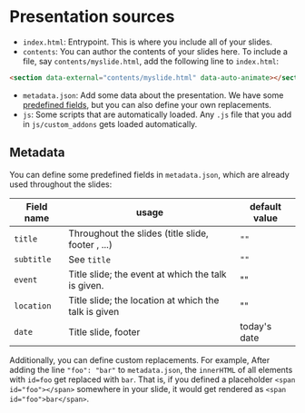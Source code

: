 # Presentation sources

- `index.html`: Entrypoint. This is where you include all of your slides.
- `contents`: You can author the contents of your slides here. To include a file, say `contents/myslide.html`, add the following line to `index.html`:
```html
<section data-external="contents/myslide.html" data-auto-animate></section>
```
- `metadata.json`: Add some data about the presentation. We have some [predefined fields](#metadata), but you can also define your own replacements.
- `js`: Some scripts that are automatically loaded. Any `.js` file that you add in `js/custom_addons` gets loaded automatically.


## Metadata 

You can define some predefined fields in `metadata.json`, which are already used 
throughout the slides:

| Field name | usage                                             | default value |               
| ---------- | ------------------------------------------------- | --------------| 
| `title`    | Throughout the slides (title slide, footer , ...) | `""`          |  
| `subtitle` | See `title`                                       | `""`          |
| `event`    | Title slide; the event at which the talk is given. | ""| 
| `location` | Title slide; the location at which the talk is given | "" |
| `date`     | Title slide, footer                               | today's date  |


Additionally, you can define custom replacements. For example,
After adding the line `"foo": "bar"` to `metadata.json`, the `innerHTML`
of all elements with `id=foo` get replaced with `bar`. That is, 
if you defined a placeholder `<span id="foo"></span>` somewhere in your slide,
it would get rendered as `<span id="foo">bar</span>`.








